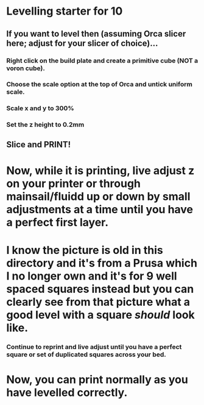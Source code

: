 # Levelling starter for 10

## If you want to level then (assuming Orca slicer here; adjust for your slicer of choice)...

### Right click on the build plate and create a primitive cube (NOT a voron cube).

### Choose the scale option at the top of Orca and untick uniform scale.

### Scale x and y to 300%

### Set the z height to 0.2mm

## Slice and PRINT!

# Now, while it is printing, live adjust z on your printer or through mainsail/fluidd up or down by small adjustments at a time until you have a perfect first layer.

# I know the picture is old in this directory and it's from a Prusa which I no longer own and it's for 9 well spaced squares instead but you can clearly see from that picture what a good level with a square _should_ look like.

### Continue to reprint and live adjust until you have a perfect square or set of duplicated squares across your bed.

# Now, you can print normally as you have levelled correctly.
